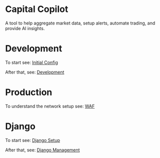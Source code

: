 # Capital Copilot

A tool to help aggregate market data, setup alerts, automate trading, and provide AI insights.

# Development

To start see: [Initial Config](notes/INITIAL_CONFIG.md)

After that, see: [Development](notes/DEVELOPMENT.md)

# Production

To understand the network setup see: [WAF](notes/WAF.md)

# Django

To start see: [Django Setup](notes/DJANGO_SETUP.md)

After that, see: [Django Management](notes/DJANGO_MGMT.md)